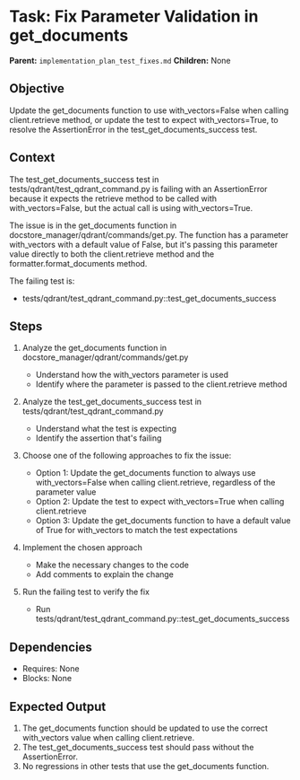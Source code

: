 # Task: Fix Parameter Validation in get_documents
**Parent:** `implementation_plan_test_fixes.md`
**Children:** None

## Objective
Update the get_documents function to use with_vectors=False when calling client.retrieve method, or update the test to expect with_vectors=True, to resolve the AssertionError in the test_get_documents_success test.

## Context
The test_get_documents_success test in tests/qdrant/test_qdrant_command.py is failing with an AssertionError because it expects the retrieve method to be called with with_vectors=False, but the actual call is using with_vectors=True.

The issue is in the get_documents function in docstore_manager/qdrant/commands/get.py. The function has a parameter with_vectors with a default value of False, but it's passing this parameter value directly to both the client.retrieve method and the formatter.format_documents method.

The failing test is:
- tests/qdrant/test_qdrant_command.py::test_get_documents_success

## Steps
1. Analyze the get_documents function in docstore_manager/qdrant/commands/get.py
   - Understand how the with_vectors parameter is used
   - Identify where the parameter is passed to the client.retrieve method

2. Analyze the test_get_documents_success test in tests/qdrant/test_qdrant_command.py
   - Understand what the test is expecting
   - Identify the assertion that's failing

3. Choose one of the following approaches to fix the issue:
   - Option 1: Update the get_documents function to always use with_vectors=False when calling client.retrieve, regardless of the parameter value
   - Option 2: Update the test to expect with_vectors=True when calling client.retrieve
   - Option 3: Update the get_documents function to have a default value of True for with_vectors to match the test expectations

4. Implement the chosen approach
   - Make the necessary changes to the code
   - Add comments to explain the change

5. Run the failing test to verify the fix
   - Run tests/qdrant/test_qdrant_command.py::test_get_documents_success

## Dependencies
- Requires: None
- Blocks: None

## Expected Output
1. The get_documents function should be updated to use the correct with_vectors value when calling client.retrieve.
2. The test_get_documents_success test should pass without the AssertionError.
3. No regressions in other tests that use the get_documents function.
